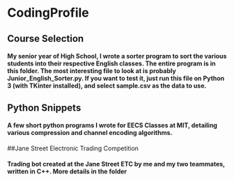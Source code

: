 # CodingProfile
## Course Selection
#### My senior year of High School, I wrote a sorter program to sort the various students into their respective English classes. The entire program is in this folder. The most interesting file to look at is probably Junior_English_Sorter.py. If you want to test it, just run this file on Python 3 (with TKinter installed), and select sample.csv as the data to use.

## Python Snippets
#### A few short python programs I wrote for EECS Classes at MIT, detailing various compression and channel encoding algorithms.

##Jane Street Electronic Trading Competition 
#### Trading bot created at the Jane Street ETC by me and my two teammates, written in C++. More details in the folder